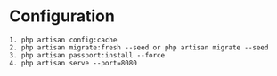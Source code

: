 # Configuration

    1. php artisan config:cache
    2. php artisan migrate:fresh --seed or php artisan migrate --seed
    3. php artisan passport:install --force
    4. php artisan serve --port=8080
